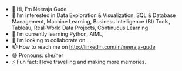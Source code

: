 - 👋 Hi, I’m Neeraja Gude
- 👀 I’m interested in Data Exploration & Visualization, SQL & Database Management, Machine Learning, Business Intelligence (BI) Tools, Tableau, Real-World Data Projects, Continuous Learning 
- 🌱 I’m currently learning Python, AIML,
- 💞️ I’m looking to collaborate on ...
- 📫 How to reach me on http://linkedin.com/in/neeraja-gude
- 😄 Pronouns: she/her
- ⚡ Fun fact: I love travelling and making more memories.

<!---
Neeraja-15/Neeraja-15 is a ✨ special ✨ repository because its `README.md` (this file) appears on your GitHub profile.
You can click the Preview link to take a look at your changes.
--->
